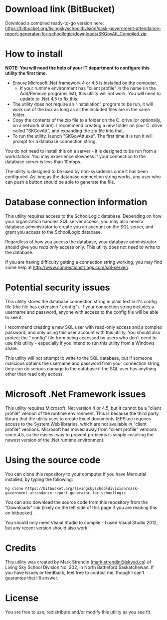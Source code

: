 ﻿Download link (BitBucket)
=========================
Download a compiled ready-to-go version here: https://bitbucket.org/livingskyschooldivision/sask-government-attendance-report-generator-for-schoollogic/downloads/SKGovAtt_Compiled.zip

How to install
==============
**NOTE: You will need the help of your IT department to configure this utility the first time.**

* Ensure Microsoft .Net framework 4 or 4.5 is installed on the computer.
    * If your runtime environment has "client profile" in the name (in the Add/Remove programs list), this utility will not work. You will need to update to .Net 4.5 to fix this.
* The utility does not require an "installation" program to be run, it will work out of the box as long as all the included files are in the same folder.
* Copy the contents of the zip file to a folder on the C: drive (or optionally, on a network share). I recommend creating a new folder on your C: drive called "SKGovAtt", and expanding the zip file into that.
* To run the utility, launch "SKGovAtt.exe". The first time it is run it will prompt for a database connection string.

You do not need to install this on a server - it is designed to be run from a workstation. You may experience slowness if your connection to the database server is less than 10mbps.

The utility is designed to be used by non-sysadmins once it has been configured. As long as the database connection string works, any user who can push a button should be able to generate the file.


Database connection information
===============================
This utility requires access to the SchoolLogic database. Depending on how your organization handles SQL server access, you may also need a database administrator to create you an account on the SQL server, and grant you access to the SchoolLogic database.

Regardless of how you access the database, your database administrator should give you *read only* access only. This utility does not need to write to the database.

If you are having difficulty getting a connection string working, you may find some help at http://www.connectionstrings.com/sql-server/.

Potential security issues
=========================
This utility stores the database connection string in plain text in it's config file (the file has extension ".config"). If your connection string includes a username and password, anyone with access to the config file will be able to see it.

I recommend creating a new SQL user with read-only access and a complex password, and only using this user account with this utility. You should also protect the ".config" file from being accessed by users who don't need to use this utility - especially if you intend to run this utility from a Windows share.

This utility will not attempt to write to the SQL database, but if someone malicious obtains the username and password from your connection string, they can do serious damage to the database if the SQL user has anything other than read only access.

Microsoft .Net Framework issues
===============================
This utility requires Microsoft .Net version 4 or 4.5, but it cannot be a "client profile" version of the runtime environment. This is because the third party library that the utility uses to create Excel documents (EPPlus) requires access to the System.Web libraries, which are not available in "client profile" versions. Microsoft has moved away from "client profile" versions since 4.5, so the easiest way to prevent problems is simply installing the newest version of the .Net runtime environment.

Using the source code
=====================
You can clone this repository to your computer if you have Mercurial installed, by typing the following:
    
    hg clone https://bitbucket.org/livingskyschooldivision/sask-government-attendance-report-generator-for-schoollogic

 You can also download the source code from this repository from the "Downloads" link (likely on the left side of this page if you are reading this on bitbucket).

 You should only need Visual Studio to compile - I used Visual Studio 2012, but any recent version should also work.

Credits
=======
This utility was created by Mark Strendin (mark.strendin@lskysd.ca) of Living Sky School Division No. 202, in North Battleford Saskatchewan. If you have issues or feedback, feel free to contact me, though I can't guarantee that I'll answer.

License
=======
You are free to use, redistribute and/or modify this utility as you see fit.